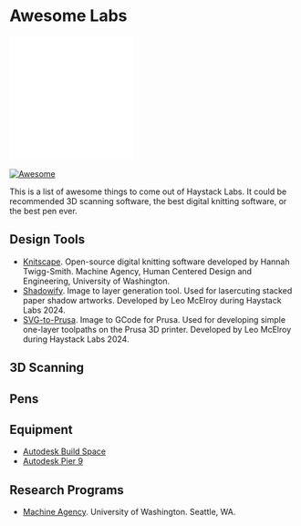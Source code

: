 # Awesome Labs
![Labs](media/labs-logo-dark.png)

[![Awesome](https://awesome.re/badge.svg)](https://awesome.re)

This is a list of awesome things to come out of Haystack Labs. It could be recommended 3D scanning software, the best digital knitting software, or the best pen ever. 

## Design Tools 
- [Knitscape](https://knitscape.net/). Open-source digital knitting software developed by Hannah Twigg-Smith. Machine Agency, Human Centered Design and Engineering, University of Washington. 
- [Shadowify](https://leomcelroy.com/shadowify/). Image to layer generation tool. Used for lasercuting stacked paper shadow artworks. Developed by Leo McElroy during Haystack Labs 2024. 
- [SVG-to-Prusa](https://leomcelroy.com/svg-to-prusa/). Image to GCode for Prusa. Used for developing simple one-layer toolpaths on the Prusa 3D printer. Developed by Leo McElroy during Haystack Labs 2024. 

## 3D Scanning 

## Pens 

## Equipment 
- [Autodesk Build Space](https://airtable.com/appojWb6a6SZnsWqT/shrv50DrtNioZIaAZ/tblL3RDzseBlqLjFM)
- [Autodesk Pier 9](https://airtable.com/appojWb6a6SZnsWqT/shr22ZdBY4x0PqAMN/tblL3RDzseBlqLjFM)

## Research Programs 
- [Machine Agency](https://depts.washington.edu/machines/). University of Washington. Seattle, WA. 
